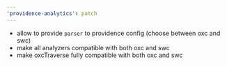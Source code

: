 ```yaml
---
'providence-analytics': patch
---
```


- allow to provide `parser` to providence config (choose between oxc and swc)
- make all analyzers compatible with both oxc and swc
- make oxcTraverse fully compatible with both oxc and swc
